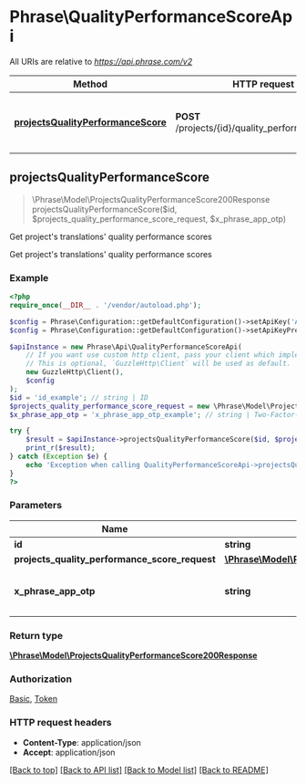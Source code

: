 # Phrase\QualityPerformanceScoreApi

All URIs are relative to *https://api.phrase.com/v2*

Method | HTTP request | Description
------------- | ------------- | -------------
[**projectsQualityPerformanceScore**](QualityPerformanceScoreApi.md#projectsQualityPerformanceScore) | **POST** /projects/{id}/quality_performance_score | Get project&#39;s translations&#39; quality performance scores



## projectsQualityPerformanceScore

> \Phrase\Model\ProjectsQualityPerformanceScore200Response projectsQualityPerformanceScore($id, $projects_quality_performance_score_request, $x_phrase_app_otp)

Get project's translations' quality performance scores

Get project's translations' quality performance scores

### Example

```php
<?php
require_once(__DIR__ . '/vendor/autoload.php');

$config = Phrase\Configuration::getDefaultConfiguration()->setApiKey('Authorization', 'YOUR_API_KEY');
$config = Phrase\Configuration::getDefaultConfiguration()->setApiKeyPrefix('Authorization', 'token');

$apiInstance = new Phrase\Api\QualityPerformanceScoreApi(
    // If you want use custom http client, pass your client which implements `GuzzleHttp\ClientInterface`.
    // This is optional, `GuzzleHttp\Client` will be used as default.
    new GuzzleHttp\Client(),
    $config
);
$id = 'id_example'; // string | ID
$projects_quality_performance_score_request = new \Phrase\Model\ProjectsQualityPerformanceScoreRequest(); // \Phrase\Model\ProjectsQualityPerformanceScoreRequest | 
$x_phrase_app_otp = 'x_phrase_app_otp_example'; // string | Two-Factor-Authentication token (optional)

try {
    $result = $apiInstance->projectsQualityPerformanceScore($id, $projects_quality_performance_score_request, $x_phrase_app_otp);
    print_r($result);
} catch (Exception $e) {
    echo 'Exception when calling QualityPerformanceScoreApi->projectsQualityPerformanceScore: ', $e->getMessage(), PHP_EOL;
}
?>
```

### Parameters


Name | Type | Description  | Notes
------------- | ------------- | ------------- | -------------
 **id** | **string**| ID |
 **projects_quality_performance_score_request** | [**\Phrase\Model\ProjectsQualityPerformanceScoreRequest**](../Model/ProjectsQualityPerformanceScoreRequest.md)|  |
 **x_phrase_app_otp** | **string**| Two-Factor-Authentication token (optional) | [optional]

### Return type

[**\Phrase\Model\ProjectsQualityPerformanceScore200Response**](../Model/ProjectsQualityPerformanceScore200Response.md)

### Authorization

[Basic](../../README.md#Basic), [Token](../../README.md#Token)

### HTTP request headers

- **Content-Type**: application/json
- **Accept**: application/json

[[Back to top]](#) [[Back to API list]](../../README.md#documentation-for-api-endpoints)
[[Back to Model list]](../../README.md#documentation-for-models)
[[Back to README]](../../README.md)

